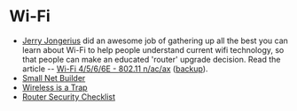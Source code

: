 # Wi-Fi

- [Jerry Jongerius](https://www.duckware.com/support/about.html) did an awesome job of gathering up all the best you can learn about Wi-Fi to help people understand current wifi technology, so that people can make an educated 'router' upgrade decision. Read the article -- [Wi-Fi 4/5/6/6E - 802.11 n/ac/ax](https://www.duckware.com/tech/wifi-in-the-us.html) ([backup](/technology/wi-fi-backup.html)).
- [Small Net Builder](https://www.smallnetbuilder.com)
- [Wireless is a Trap](https://www.benkuhn.net/wireless/)
- [Router Security Checklist](https://routersecurity.org/checklist.php)

